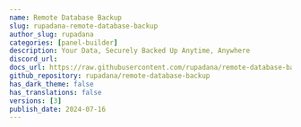 ```yaml
---
name: Remote Database Backup
slug: rupadana-remote-database-backup
author_slug: rupadana
categories: [panel-builder]
description: Your Data, Securely Backed Up Anytime, Anywhere
discord_url: 
docs_url: https://raw.githubusercontent.com/rupadana/remote-database-backup/main/README.md
github_repository: rupadana/remote-database-backup
has_dark_theme: false
has_translations: false
versions: [3]
publish_date: 2024-07-16
---
```

